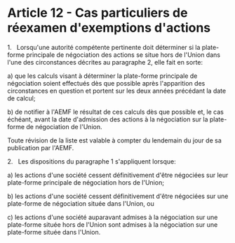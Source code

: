 # Article 12 - Cas particuliers de réexamen d'exemptions d'actions


1.   Lorsqu'une autorité compétente pertinente doit déterminer si la plate-forme principale de négociation des actions se situe hors de l'Union dans l'une des circonstances décrites au paragraphe 2, elle fait en sorte:

a) que les calculs visant à déterminer la plate-forme principale de négociation soient effectués dès que possible après l'apparition des circonstances en question et portent sur les deux années précédant la date de calcul;

b) de notifier à l'AEMF le résultat de ces calculs dès que possible et, le cas échéant, avant la date d'admission des actions à la négociation sur la plate-forme de négociation de l'Union.

Toute révision de la liste est valable à compter du lendemain du jour de sa publication par l'AEMF.

2.   Les dispositions du paragraphe 1 s'appliquent lorsque:

a) les actions d'une société cessent définitivement d'être négociées sur leur plate-forme principale de négociation hors de l'Union;

b) les actions d'une société cessent définitivement d'être négociées sur une plate-forme de négociation située dans l'Union, ou

c) les actions d'une société auparavant admises à la négociation sur une plate-forme située hors de l'Union sont admises à la négociation sur une plate-forme située dans l'Union.
